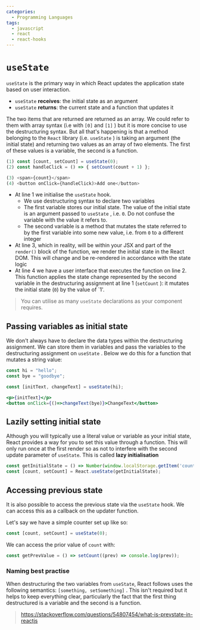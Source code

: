 ```yaml
---
categories:
  - Programming Languages
tags:
  - javascript
  - react
  - react-hooks
---
```


# `useState`

`useState` is the primary way in which React updates the application state based on user interaction.

- `useState` **receives**: the initial state as an argument
- `useState` **returns**: the current state and a function that updates it

The two items that are returned are returned as an array. We could refer to them with array syntax (i.e with `[0]` and `[1]` ) but it is more concise to use the destructuring syntax. But all that's happening is that a method belonging to the `React` library (i.e. `useState` ) is taking an argument (the initial state) and returning two values as an array of two elements. The first of these values is a variable, the second is a function.

```jsx
(1) const [count, setCount] = useState(0);
(2) const handleClick = () => { setCount(count + 1) };

(3) <span>{count}</span>
(4) <button onClick={handleClick)>Add one</button>
```

- At line 1 we initialise the `useState` hook.
  - We use destructuring syntax to declare two variables
  - The first variable stores our initial state. The value of the initial state is an argument passed to `useState` , i.e. `0`. Do not confuse the variable with the value it refers to.
  - The second variable is a method that mutates the state referred to by the first variable into some new value, i.e. from `0` to a different integer
- At line 3, which in reality, will be within your JSX and part of the `render()` block of the function, we render the initial state in the React DOM. This will change and be re-rendered in accordance with the state logic
- At line 4 we have a user interface that executes the function on line 2. This function applies the state change represented by the second variable in the destructuring assignment at line 1 (`setCount` ): it mutates the initial state (`0`) by the value of `1'.

> You can utilise as many `useState` declarations as your component requires.

## Passing variables as initial state

We don't always have to declare the data types within the destructuring assignment. We can store them in variables and pass the variables to the destructuring assignment on `useState` . Below we do this for a function that mutates a string value:

```jsx
const hi = "hello";
const bye = "goodbye";

const [initText, changeText] = useState(hi);

<p>{initText}</p>
<button onClick={()=>changeText(bye)}>ChangeText</button>
```

## Lazily setting initial state

Although you will typically use a literal value or variable as your initial state, React provides a way for you to set this value through a function. This will only run once at the first render so as not to interfere with the second update parameter of `useState`. This is called **lazy initialisation**

```jsx
const getInitialState = () => Number(window.localStorage.getItem('count'));
const [count, setCount] = React.useState(getInitialState);
```

## Accessing previous state

It is also possible to access the previous state via the `useState` hook. We can access this as a callback on the updater function.

Let's say we have a simple counter set up like so:

```js
const [count, setCount] = useState(0);
```

We can access the prior value of `count` with:

```js
const getPrevValue = () => setCount((prev) => console.log(prev));
```

### Naming best practise

When destructuring the two variables from `useState`, React follows uses the following semantics: `[something, setSomething]` . This isn't required but it helps to keep everything clear, particularly the fact that the first thing destructured is a variable and the second is a function.

> https://stackoverflow.com/questions/54807454/what-is-prevstate-in-reactjs
